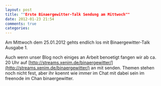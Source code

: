 ```yaml
---
layout: post
title: ""Erste Binaergewitter-Talk Sendung am Mittwoch""
date: 2012-01-23 21:54
comments: true
categories: 
---
```




Am Mittwoch dem 25.01.2012 gehts endlich los mit Binaergewitter-Talk Ausgabe 1.

Auch wenn unser Blog noch einiges an Arbeit benoetigt fangen wir ab ca. 20 Uhr auf [http://streams.xenim.de/binaergewitter/](http://streams.xenim.de/binaergewitter/) an mit senden. Themen stehen noch nicht fest, aber ihr koennt wie immer im Chat mit dabei sein im freenode im Chan binaergewitter.
